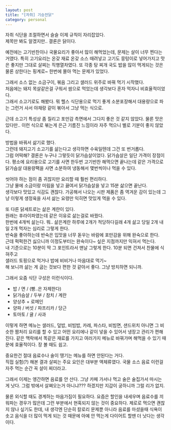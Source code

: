 ```yaml
---
layout: post
title: "[자취] 기승전닭"
category: personal
---
```

 
자취 식단을 조절하면서 슬슬 이제 규칙이 자리잡았다.  
제목만 봐도 알겠지만.. 결론은 닭이다.

예전에는 고기반찬이나 국물요리가 좋아서 많이 해먹었는데, 문제는 살이 너무 찐다는 거였다.
특히 고기요리는 온갖 재료 온갖 소스 때려넣고 고기도 뭉텅이로 넣어가지고
맛은 좋지만 그대로 살찌는 직행열차였다.
또 각종 탕 찌개 국도 밥을 많이 먹게되는 것은 물론 상한다는 핑계로~ 한번에 몰아 먹는 문제가 있었다.

그래서 소스 없는 소금구이, 볶음 그리고 샐러드 위주로 바꿔 먹기 시작했다.  
처음에는 돼지 목살같은걸 구워서 쌈으로 먹었는데 생각보다 혼자 먹자니 비효율적이었다.  
그래서 소고기로도 해봤다. 뭐 헬스 식단용으로 먹기 좋게 소분포장해서 대용량으로 파는 그런거 사서 야채랑 같이 볶아서 그냥 먹는 식으로.

근데 소고기 특성상 좀 질리고 포만감 측면에서 그다지 좋은 것 같지 않았다.
물론 맛은 있다만.. 이런 식으로 볶는게 은근 기름진 느낌이라 자주 먹으니 별로 기분이 좋지 않았다.

방법을 바꿔서 삶기로 했다.  
그런데 돼지고기 소고기를 삶는다고 생각하면 수육일텐데 그건 또 번거롭다.  
그럼 어떡해? 결론은 누구나 그렇듯이 닭가슴살이었다. 닭가슴살은 일단 가격이 장점이다. 평소에 요리용으로 고기를 사면
한두번 고기반찬 해먹으면 끝나는데 같은 가격으로 닭가슴살 대용량팩을 사면 소분하여 냉동해서 몇번씩이나 먹을 수 있다.

씻어야 하는 점이 좀 귀찮지만 요리할 때 훨씬 편리하다.   
그냥 물에 소금이랑 미림을 넣고 끓여서 닭가슴살을 넣고 15분 삶으면 끝난다.  
생각보다 맛있고 식감도 괜찮다. 가공해서 나오는 시판 제품은 좀 역겨운 감이 있는데 그냥 이렇게 생정육을 사서 삶는 요령만 익히면 맛있게 먹을 수 있다.  

또 다른 닭세트로는 삶은 계란이 있다.  
원래는 후라이파였는데 같은 이유로 삶는걸로 바꿨다.  
한번에 4개씩 삶는다. 뭐.. 삶은계란 하루에 2개가 적당하다길래 4개 삶고 당일 2개 내일 2개 먹자는 심리로 그렇게 한다.  
반숙을 좋아하는데 반숙은 입맛을 너무 돋우는 바람에 포만감을 위해 완숙으로 한다.  
근데 퍽퍽한건 싫으니까 이정도부터는 완숙이다~ 싶은 지점까지만 익혀서 먹는다.  
내 기준으로는 10분이 딱 그 포인트라서 맨날 그렇게 한다. 10분 되면 건져서 찬물에 식혀주고  
샐러드 토핑으로 먹거나 밥에 비비거나 마음대로 먹기~  
해 보니까 삶는 게 굽는 것보다 편한 것 같아서 좋다. 그냥 방치하면 되니까.

그래서 요즘 식단 구성은 이런식이다.  
- 밥 / 면 / (빵..은 자제한다)
- 닭가슴살 / 두부 / 참치 / 계란
- 양상추 + 로메인
- 양파 / 버섯 / 파프리카 / 당근
- 토마토 / 귤 / 사과

이렇게 하면 메뉴는 샐러드, 덮밥, 비빔밥, 카레, 파스타, 비빔면, 샌드위치 아니면 그 비슷한 짬처리 요리를 할 수 있고
어떤 요리에나 같이 넣을 수 있어서 냉장고 관리가 편해진다. 같은 맥락에서 똑같은 재료를 가지고 여러가지 메뉴로 바꿔가며 해먹을 수 있기 때문에 효율적이다. 장 볼 때도 쉽고.

중요한건 절대 음료수나 술이 땡기는 메뉴를 하면 안된다는 거다.  
직접 실험(?) 해본 결과 살찌는 주요 요인은 대부분 액체류였다. 국물 소스 음료 이런걸 자주 먹는 순간 꼭 살이 찌더라고.

그래서 이제는 엥간하면 음료를 안 산다. 그냥 카페 가서나 먹고 술은 술집가서 마시는 게 낫다.
그럼 밖에서 살쪄오는거 아니냐??? 하겠지만 지갑이 궁하니까 그럴 리가 없지.  

물론 외식할 때도 경계하는 마음가짐이 필요하다. 요즘은 할인을 내세우며 음료수를 끼워파는 경우가 많은데
그런 부분에서 현혹되지 않는 것이 중요하다. 제로로 먹으면 괜찮지 않나 싶기도 한데, 내 생각엔 단순히 칼로리 문제뿐 아니라
음료를 마셨을때 식욕이 솟고 음식을 더 많이 먹게 되는 것 때문에 아예 안 먹는게 다이어트 할땐 더 낫다는 생각이다.

